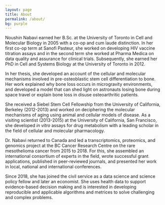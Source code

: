 ```yaml
---
layout: page
title: About
permalink: /about/
bg: purple
---
```


Noushin Nabavi earned her B.Sc. at the University of Toronto in Cell and Molecular Biology in 2005 with a co-op and cum laude distinction. In her first co-op term at Sanofi Pasteur, she worked on developing HIV vaccine titration assays and in the second term she worked at Pharma Medica on data quality and assurance for clinical trials. Subsequently, she earned her PhD in Cell and Systems Biology at the University of Toronto in 2012.   

In her thesis, she developed an account of the cellular and molecular mechanisms involved in pre-osteoblastic stem cell differentiation to bone. Her work explained why bone loss occurs in microgravity environments, and developed a model that can shed light on astronauts losing bone during space travel or explain bone loss in disuse osteoarthritic patients.   

She received a Siebel Stem Cell Fellowship from the University of California, Berkeley (2012-2013) and worked on deciphering the molecular mechanisms of aging using animal and cellular models of disease. As a visiting scientist (2013-2015) at the University of California, San Francisco, she developed _in vitro_ assays for drug metabolism with a leading scholar in the field of cellular and molecular pharmacology.  

Dr. Nabavi returned to Canada and led a transcriptomics, proteomics, and genomics project at the BC Cancer Research Centre on the rare mesothelioma cancer from 2015 to 2018. For this, she assembled an international consortium of experts in the field, wrote successful grant applications, published in peer-reviewed journals, and presented her work in local, national and international conferences.  

Since 2018, she has joined the civil service as a data science and science policy fellow and later an economist. She uses health data to support evidence-based decision making and is interested in developing reproducible and applicable algorithms and metrices to solve challenging and complex problems. 
